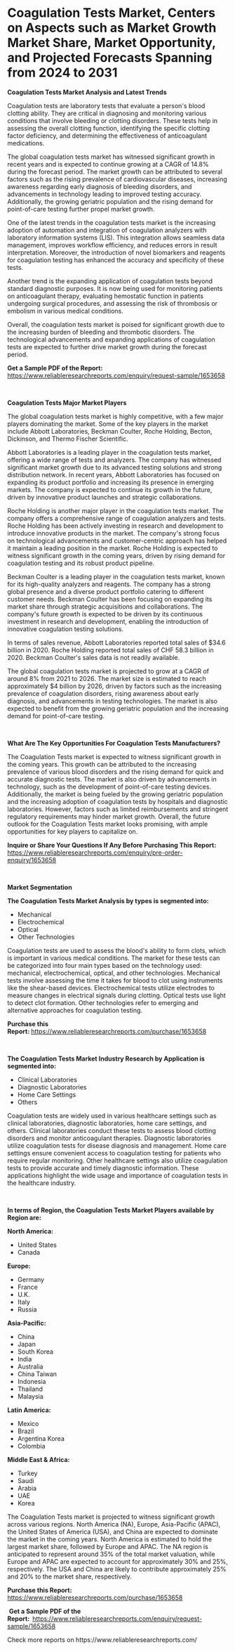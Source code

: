 <p><h1>Coagulation Tests Market, Centers on Aspects such as Market Growth Market Share, Market Opportunity, and Projected Forecasts Spanning from 2024 to 2031</h1></p><p><strong>Coagulation Tests Market Analysis and Latest Trends</strong></p>
<p><p>Coagulation tests are laboratory tests that evaluate a person's blood clotting ability. They are critical in diagnosing and monitoring various conditions that involve bleeding or clotting disorders. These tests help in assessing the overall clotting function, identifying the specific clotting factor deficiency, and determining the effectiveness of anticoagulant medications.</p><p>The global coagulation tests market has witnessed significant growth in recent years and is expected to continue growing at a CAGR of 14.8% during the forecast period. The market growth can be attributed to several factors such as the rising prevalence of cardiovascular diseases, increasing awareness regarding early diagnosis of bleeding disorders, and advancements in technology leading to improved testing accuracy. Additionally, the growing geriatric population and the rising demand for point-of-care testing further propel market growth.</p><p>One of the latest trends in the coagulation tests market is the increasing adoption of automation and integration of coagulation analyzers with laboratory information systems (LIS). This integration allows seamless data management, improves workflow efficiency, and reduces errors in result interpretation. Moreover, the introduction of novel biomarkers and reagents for coagulation testing has enhanced the accuracy and specificity of these tests.</p><p>Another trend is the expanding application of coagulation tests beyond standard diagnostic purposes. It is now being used for monitoring patients on anticoagulant therapy, evaluating hemostatic function in patients undergoing surgical procedures, and assessing the risk of thrombosis or embolism in various medical conditions.</p><p>Overall, the coagulation tests market is poised for significant growth due to the increasing burden of bleeding and thrombotic disorders. The technological advancements and expanding applications of coagulation tests are expected to further drive market growth during the forecast period.</p></p>
<p><strong>Get a Sample PDF of the Report:&nbsp;</strong> <a href="https://www.reliableresearchreports.com/enquiry/request-sample/1653658">https://www.reliableresearchreports.com/enquiry/request-sample/1653658</a></p>
<p>&nbsp;</p>
<p><strong>Coagulation Tests Major Market Players</strong></p>
<p><p>The global coagulation tests market is highly competitive, with a few major players dominating the market. Some of the key players in the market include Abbott Laboratories, Beckman Coulter, Roche Holding, Becton, Dickinson, and Thermo Fischer Scientific.</p><p>Abbott Laboratories is a leading player in the coagulation tests market, offering a wide range of tests and analyzers. The company has witnessed significant market growth due to its advanced testing solutions and strong distribution network. In recent years, Abbott Laboratories has focused on expanding its product portfolio and increasing its presence in emerging markets. The company is expected to continue its growth in the future, driven by innovative product launches and strategic collaborations.</p><p>Roche Holding is another major player in the coagulation tests market. The company offers a comprehensive range of coagulation analyzers and tests. Roche Holding has been actively investing in research and development to introduce innovative products in the market. The company's strong focus on technological advancements and customer-centric approach has helped it maintain a leading position in the market. Roche Holding is expected to witness significant growth in the coming years, driven by rising demand for coagulation testing and its robust product pipeline.</p><p>Beckman Coulter is a leading player in the coagulation tests market, known for its high-quality analyzers and reagents. The company has a strong global presence and a diverse product portfolio catering to different customer needs. Beckman Coulter has been focusing on expanding its market share through strategic acquisitions and collaborations. The company's future growth is expected to be driven by its continuous investment in research and development, enabling the introduction of innovative coagulation testing solutions.</p><p>In terms of sales revenue, Abbott Laboratories reported total sales of $34.6 billion in 2020. Roche Holding reported total sales of CHF 58.3 billion in 2020. Beckman Coulter's sales data is not readily available.</p><p>The global coagulation tests market is projected to grow at a CAGR of around 8% from 2021 to 2026. The market size is estimated to reach approximately $4 billion by 2026, driven by factors such as the increasing prevalence of coagulation disorders, rising awareness about early diagnosis, and advancements in testing technologies. The market is also expected to benefit from the growing geriatric population and the increasing demand for point-of-care testing.</p></p>
<p>&nbsp;</p>
<p><strong>What Are The Key Opportunities For Coagulation Tests Manufacturers?</strong></p>
<p><p>The Coagulation Tests market is expected to witness significant growth in the coming years. This growth can be attributed to the increasing prevalence of various blood disorders and the rising demand for quick and accurate diagnostic tests. The market is also driven by advancements in technology, such as the development of point-of-care testing devices. Additionally, the market is being fueled by the growing geriatric population and the increasing adoption of coagulation tests by hospitals and diagnostic laboratories. However, factors such as limited reimbursements and stringent regulatory requirements may hinder market growth. Overall, the future outlook for the Coagulation Tests market looks promising, with ample opportunities for key players to capitalize on.</p></p>
<p><strong>Inquire or Share Your Questions If Any Before Purchasing This Report:</strong> <a href="https://www.reliableresearchreports.com/enquiry/pre-order-enquiry/1653658">https://www.reliableresearchreports.com/enquiry/pre-order-enquiry/1653658</a></p>
<p>&nbsp;</p>
<p><strong>Market Segmentation</strong></p>
<p><strong>The Coagulation Tests Market Analysis by types is segmented into:</strong></p>
<p><ul><li>Mechanical</li><li>Electrochemical</li><li>Optical</li><li>Other Technologies</li></ul></p>
<p><p>Coagulation tests are used to assess the blood's ability to form clots, which is important in various medical conditions. The market for these tests can be categorized into four main types based on the technology used: mechanical, electrochemical, optical, and other technologies. Mechanical tests involve assessing the time it takes for blood to clot using instruments like the shear-based devices. Electrochemical tests utilize electrodes to measure changes in electrical signals during clotting. Optical tests use light to detect clot formation. Other technologies refer to emerging and alternative approaches for coagulation testing.</p></p>
<p><strong>Purchase this Report:&nbsp;</strong><a href="https://www.reliableresearchreports.com/purchase/1653658">https://www.reliableresearchreports.com/purchase/1653658</a></p>
<p>&nbsp;</p>
<p><strong>The Coagulation Tests Market Industry Research by Application is segmented into:</strong></p>
<p><ul><li>Clinical Laboratories</li><li>Diagnostic Laboratories</li><li>Home Care Settings</li><li>Others</li></ul></p>
<p><p>Coagulation tests are widely used in various healthcare settings such as clinical laboratories, diagnostic laboratories, home care settings, and others. Clinical laboratories conduct these tests to assess blood clotting disorders and monitor anticoagulant therapies. Diagnostic laboratories utilize coagulation tests for disease diagnosis and management. Home care settings ensure convenient access to coagulation testing for patients who require regular monitoring. Other healthcare settings also utilize coagulation tests to provide accurate and timely diagnostic information. These applications highlight the wide usage and importance of coagulation tests in the healthcare industry.</p></p>
<p>&nbsp;</p>
<p><strong>In terms of Region, the Coagulation Tests Market Players available by Region are:</strong></p>
<p>
    <p> <strong> North America: </strong>
        <ul>
            <li>United States</li>
            <li>Canada</li>
        </ul>
        </p> 
    <p> <strong> Europe: </strong>
        <ul>
            <li>Germany</li>
            <li>France</li>
            <li>U.K.</li>
            <li>Italy</li>
            <li>Russia</li>
        </ul>
        </p> 
    <p> <strong> Asia-Pacific: </strong>
        <ul>
            <li>China</li>
            <li>Japan</li>
            <li>South Korea</li>
            <li>India</li>
            <li>Australia</li>
            <li>China Taiwan</li>
            <li>Indonesia</li>
            <li>Thailand</li>
            <li>Malaysia</li>
        </ul>
        </p> 
    <p> <strong> Latin America: </strong>
        <ul>
            <li>Mexico</li>
            <li>Brazil</li>
            <li>Argentina Korea</li>
            <li>Colombia</li>
        </ul>
        </p> 
    <p> <strong> Middle East & Africa: </strong>
        <ul>
            <li>Turkey</li>
            <li>Saudi</li>
            <li>Arabia</li>
            <li>UAE</li>
            <li>Korea</li>
        </ul>
    </p>
    </p>
<p><p>The Coagulation Tests market is projected to witness significant growth across various regions. North America (NA), Europe, Asia-Pacific (APAC), the United States of America (USA), and China are expected to dominate the market in the coming years. North America is estimated to hold the largest market share, followed by Europe and APAC. The NA region is anticipated to represent around 35% of the total market valuation, while Europe and APAC are expected to account for approximately 30% and 25%, respectively. The USA and China are likely to contribute approximately 25% and 20% to the market share, respectively.</p></p>
<p><strong>Purchase this Report: </strong><a href="https://www.reliableresearchreports.com/purchase/1653658">https://www.reliableresearchreports.com/purchase/1653658</a></p>
<p>&nbsp;<strong>Get a Sample PDF of the Report:&nbsp;&nbsp;</strong><a href="https://www.reliableresearchreports.com/enquiry/request-sample/1653658">https://www.reliableresearchreports.com/enquiry/request-sample/1653658</a></p>
<p><strong></strong></p>
<p>Check more reports on https://www.reliableresearchreports.com/</p>